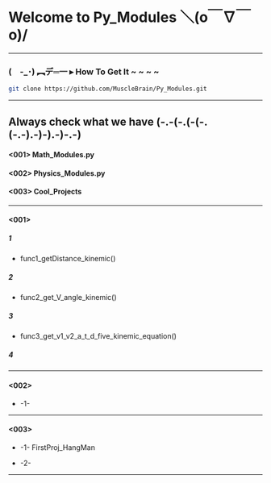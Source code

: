 # Welcome to Py_Modules   ＼(o￣∇￣o)/
------------------------------------------------------
### (　-_･) ︻デ═一  ▸   How To Get It ~ ~ ~ ~

```bash
git clone https://github.com/MuscleBrain/Py_Modules.git
```
------------------------------------------------------
## Always check what we have   (-.-(-.(-(-.(-.-).-)-).-)-.-)


#### <001> Math_Modules.py

#### <002> Physics_Modules.py

#### <003> Cool_Projects

-------------------------------------------------------
#### <001>


##### _1_

* func1_getDistance_kinemic()

##### _2_

* func2_get_V_angle_kinemic()

##### _3_

* func3_get_v1_v2_a_t_d_five_kinemic_equation()

##### _4_

-------------------------------------------------------
#### <002>


* -1-

-------------------------------------------------------
#### <003>


* -1- FirstProj_HangMan

* -2-

------------------------------------------------------








